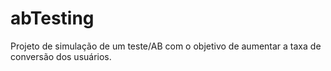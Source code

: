 # abTesting
Projeto de simulação de um teste/AB com o objetivo de aumentar a taxa de conversão dos usuários.
